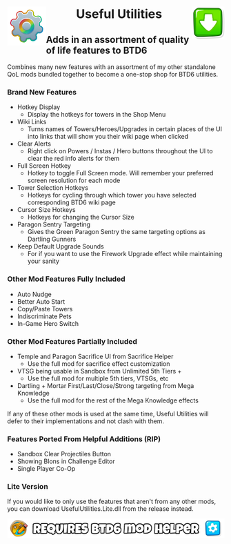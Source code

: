 
<h1 align="center">
<a href="https://github.com/doombubbles/useful-utilities/releases/latest/download/UsefulUtilities.dll">
    <img align="left" alt="Icon" height="90" src="Icon.png">
    <img align="right" alt="Download" height="75" src="https://raw.githubusercontent.com/gurrenm3/BTD-Mod-Helper/master/BloonsTD6%20Mod%20Helper/Resources/DownloadBtn.png">
</a>

Useful Utilities

</h1>

## Adds in an assortment of quality of life features to BTD6

Combines many new features with an assortment of my other standalone QoL mods bundled together to become a one-stop
shop for BTD6 utilities.

### Brand New Features

- Hotkey Display
  - Display the hotkeys for towers in the Shop Menu
- Wiki Links
  - Turns names of Towers/Heroes/Upgrades in certain places of the UI into links that will show you their wiki page when clicked
- Clear Alerts
    - Right click on Powers / Instas / Hero buttons throughout the UI to clear the red info alerts for them
- Full Screen Hotkey
  - Hotkey to toggle Full Screen mode. Will remember your preferred screen resolution for each mode
- Tower Selection Hotkeys
  - Hotkeys for cycling through which tower you have selected
    corresponding BTD6 wiki page
- Cursor Size Hotkeys
    - Hotkeys for changing the Cursor Size
- Paragon Sentry Targeting
  - Gives the Green Paragon Sentry the same targeting options as Dartling Gunners
- Keep Default Upgrade Sounds
    - For if you want to use the Firework Upgrade effect while maintaining your sanity

### Other Mod Features Fully Included

- Auto Nudge
- Better Auto Start
- Copy/Paste Towers
- Indiscriminate Pets
- In-Game Hero Switch

### Other Mod Features Partially Included

- Temple and Paragon Sacrifice UI from Sacrifice Helper
    - Use the full mod for sacrifice effect customization
- VTSG being usable in Sandbox from Unlimited 5th Tiers +
    - Use the full mod for multiple 5th tiers, VTSGs, etc
- Dartling + Mortar First/Last/Close/Strong targeting from Mega Knowledge
  - Use the full mod for the rest of the Mega Knowledge effects

If any of these other mods is used at the same time, Useful Utilities will defer to their implementations and not clash with
them.

### Features Ported From Helpful Additions (RIP)

- Sandbox Clear Projectiles Button
- Showing Blons in Challenge Editor
- Single Player Co-Op

### Lite Version

If you would like to only use the features that aren't from any other mods, you can download UsefulUtilities.Lite.dll
from the release instead.

[![Requires BTD6 Mod Helper](https://raw.githubusercontent.com/gurrenm3/BTD-Mod-Helper/master/banner.png)](https://github.com/gurrenm3/BTD-Mod-Helper#readme)

